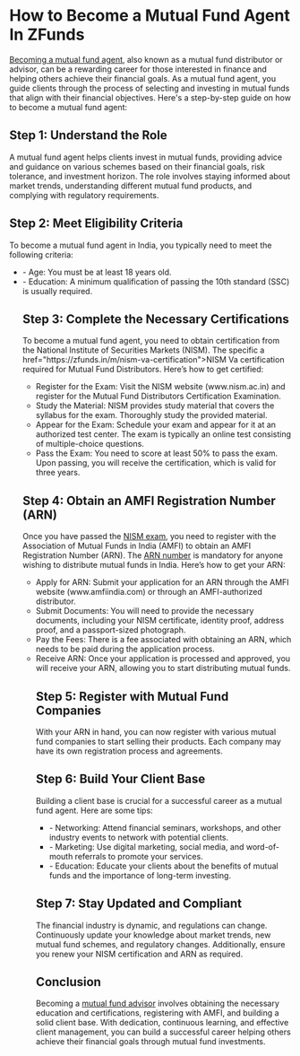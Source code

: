 <h1>How to Become a Mutual Fund Agent In ZFunds</h1>
<p><a href="https://zfunds.in/m/become-mutual-fund-advisor">Becoming a mutual fund agent</a>, also known as a mutual fund distributor or advisor, can be a rewarding career for those interested in finance and helping others achieve their financial goals. As a mutual fund agent, you guide clients through the process of selecting and investing in mutual funds that align with their financial objectives. Here's a step-by-step guide on how to become a mutual fund agent:</p>

<h2>Step 1: Understand the Role</h2>

<p>A mutual fund agent helps clients invest in mutual funds, providing advice and guidance on various schemes based on their financial goals, risk tolerance, and investment horizon. The role involves staying informed about market trends, understanding different mutual fund products, and complying with regulatory requirements.</p>

 <h2>Step 2: Meet Eligibility Criteria</h2>

<p>To become a mutual fund agent in India, you typically need to meet the following criteria:</p>

<ul><li>- Age: You must be at least 18 years old.</li>

<li>- Education: A minimum qualification of passing the 10th standard (SSC) is usually required.</li>

 <h2>Step 3: Complete the Necessary Certifications</h2>

<p>To become a mutual fund agent, you need to obtain certification from the National Institute of Securities Markets (NISM). The specific a href="https://zfunds.in/m/nism-va-certification">NISM Va certification</a> required for Mutual Fund Distributors. Here’s how to get certified:</p>

<ul><li>Register for the Exam: Visit the NISM website (www.nism.ac.in) and register for the Mutual Fund Distributors Certification Examination.</li>
<li>Study the Material: NISM provides study material that covers the syllabus for the exam. Thoroughly study the provided material.</li>
<li>Appear for the Exam: Schedule your exam and appear for it at an authorized test center. The exam is typically an online test consisting of multiple-choice questions.</li>
<li>Pass the Exam: You need to score at least 50% to pass the exam. Upon passing, you will receive the certification, which is valid for three years.</li></ul>
 <h2>Step 4: Obtain an AMFI Registration Number (ARN)</h2>

<p>Once you have passed the <a href="https://zfunds.in/m/nism-certification">NISM exam</a>, you need to register with the Association of Mutual Funds in India (AMFI) to obtain an AMFI Registration Number (ARN). The <a href="https://zfunds.in/m/arn-number">ARN number</a> is mandatory for anyone wishing to distribute mutual funds in India. Here’s how to get your ARN:</p>

<ul><li>Apply for ARN: Submit your application for an ARN through the AMFI website (www.amfiindia.com) or through an AMFI-authorized distributor.</li>
<li>Submit Documents: You will need to provide the necessary documents, including your NISM certificate, identity proof, address proof, and a passport-sized photograph.</li>
<li>Pay the Fees: There is a fee associated with obtaining an ARN, which needs to be paid during the application process.</li>
<li>Receive ARN: Once your application is processed and approved, you will receive your ARN, allowing you to start distributing mutual funds.</li>
 <h2>Step 5: Register with Mutual Fund Companies</h2>
<p>With your ARN in hand, you can now register with various mutual fund companies to start selling their products. Each company may have its own registration process and agreements.</p>

 <h2>Step 6: Build Your Client Base</h2>

<p>Building a client base is crucial for a successful career as a mutual fund agent. Here are some tips:</p>

<ul><li>- Networking: Attend financial seminars, workshops, and other industry events to network with potential clients.</li>

<li>- Marketing: Use digital marketing, social media, and word-of-mouth referrals to promote your services.</li>

<li>- Education: Educate your clients about the benefits of mutual funds and the importance of long-term investing.</li></ul>

 <h2>Step 7: Stay Updated and Compliant</h2>

<p>The financial industry is dynamic, and regulations can change. Continuously update your knowledge about market trends, new mutual fund schemes, and regulatory changes. Additionally, ensure you renew your NISM certification and ARN as required.</p>

<h2>Conclusion</h2>

<p>Becoming a <a href="https://zfunds.in/m/become-mutual-fund-advisor">mutual fund advisor</a> involves obtaining the necessary education and certifications, registering with AMFI, and building a solid client base. With dedication, continuous learning, and effective client management, you can build a successful career helping others achieve their financial goals through mutual fund investments.</p>
